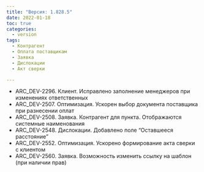 ```yaml
---
title: "Версия: 1.828.5"
date: 2022-01-18
toc: true
categories:
  - version
tags:
  - Контрагент
  - Оплата поставщикам
  - Заявка
  - Дислокации
  - Акт сверки

---
```


-   ARC_DEV-2296. Клиент. Исправлено заполнение менеджеров при изменениях ответственных
-   ARC_DEV-2507. Оптимизация. Ускорен выбор документа поставщика при разнесении оплат
-   ARC_DEV-2508. Заявка. Контрагент для пункта. Отображаются системные наименования
-   ARC_DEV-2548. Дислокации. Добавлено поле “Оставшееся расстояние”  
-   ARC_DEV-2552. Оптимизация. Ускорено формирование акта сверки с клиентом
-   ARC_DEV-2560. Заявка. Возможность изменить ссылку на шаблон (при наличии прав)
